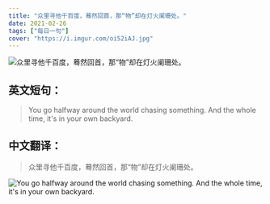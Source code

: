 ```yaml
---
title: "众里寻他千百度，蓦然回首，那“物”却在灯火阑珊处。"
date: 2021-02-26
tags: ["每日一句"]
cover: "https://i.imgur.com/oi52iAJ.jpg"
---
```


![众里寻他千百度，蓦然回首，那“物”却在灯火阑珊处。](https://i.imgur.com/YkHIjOD.jpg)

## 英文短句：
> You go halfway around the world chasing something. And the whole time, it's in your own backyard.

<!--more-->

## 中文翻译：
> 众里寻他千百度，蓦然回首，那“物”却在灯火阑珊处。

![You go halfway around the world chasing something. And the whole time, it's in your own backyard.](https://i.imgur.com/OD5KmpV.jpg)

